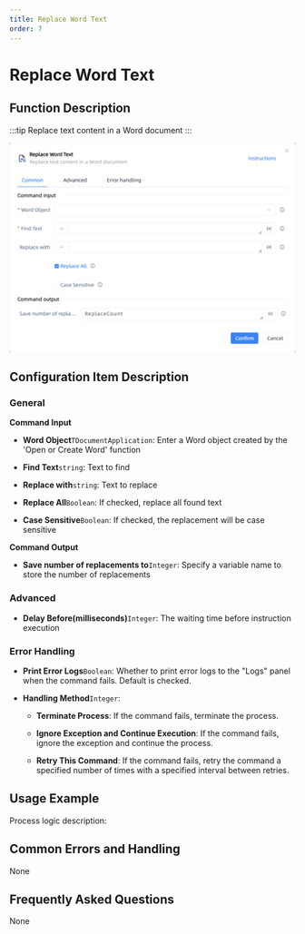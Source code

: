 ```yaml
---
title: Replace Word Text
order: 7
---
```


# Replace Word Text

## Function Description

:::tip 
Replace text content in a Word document
:::

![Replace Word Text](../../../assets/Replace%20Word%20Text_command.png)

## Configuration Item Description

### General

**Command Input**

- **Word Object**`TDocumentApplication`: Enter a Word object created by the 'Open or Create Word' function

- **Find Text**`string`: Text to find

- **Replace with**`string`: Text to replace

- **Replace All**`Boolean`: If checked, replace all found text

- **Case Sensitive**`Boolean`: If checked, the replacement will be case sensitive


**Command Output**

- **Save number of replacements to**`Integer`: Specify a variable name to store the number of replacements

### Advanced

- **Delay Before(milliseconds)**`Integer`: The waiting time before instruction execution

### Error Handling

- **Print Error Logs**`Boolean`: Whether to print error logs to the "Logs" panel when the command fails. Default is checked. 

- **Handling Method**`Integer`:

    - **Terminate Process**: If the command fails, terminate the process.

    - **Ignore Exception and Continue Execution**: If the command fails, ignore the exception and continue the process.

    - **Retry This Command**: If the command fails, retry the command a specified number of times with a specified interval between retries.

## Usage Example

Process logic description:

## Common Errors and Handling

None

## Frequently Asked Questions

None

